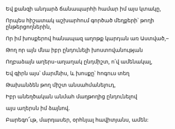 Եվ քանզի անդարձ ճանապարհի համար իմ այս կտակը,


Որպես հիշատակ աշխարհում գործած մեղքերի՝ թողի ընթերցողներին,


Որ իմ խոսքերով հանապազ աղոթք կարդան առ Աստված,–


Թող որ այն մնա իբր ընդունելի խոստովանության


Ողբաձայն աղերս-աղաղակ ընդմիշտ, ո՛վ ամենակալ,


Եվ գիրն այս՝ մարմնիս, և խոսքը՝ հոգուս տեղ


Թախանձեն թող միշտ անսահմանելուդ,


Իբր անեղծական անմահ մաղթողից ընդունելով


այս աղերսն իմ ձայնով.


Բարեգո՜ւթ, մարդասեր, օրհնյալ հավիտյանս, ամեն: